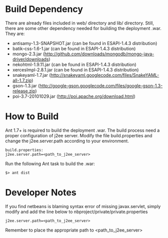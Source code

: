 # Build Dependency #

There are already files included in web/ directory and lib/ directory.
Still, there are some other dependency needed for building the deployment .war. They are: 

- antisamy-1.3-SNAPSHOT.jar (can be found in ESAPI-1.4.3 distribution)
- batik-css-1.6-1.jar (can be found in ESAPI-1.4.3 distribution)
- mongo-2.3.jar (http://github.com/downloads/mongodb/mongo-java-driver/downloads)
- nekohtml-1.9.11.jar (can be found in ESAPI-1.4.3 distribution)
- xercesImpl-2.8.1.jar (can be found in ESAPI-1.4.3 distribution)
- snakeyaml-1.7.jar (http://snakeyaml.googlecode.com/files/SnakeYAML-all-1.7.zip)
- gson-1.3.jar (http://google-gson.googlecode.com/files/google-gson-1.3-release.zip)
- poi-3.7-20101029.jar (http://poi.apache.org/download.html)

# How to Build #

Ant 1.7+ is required to build the deployment .war. The build process need a proper configuration of j2ee server. Modify the file build.properties and change the j2ee.server.path according to your environment.

    build.properties:
    j2ee.server.path=<path_to_j2ee_server>

Run the following Ant task to build the .war:

    $> ant dist

# Developer Notes #

If you find netbeans is blaming syntax error of missing javax.servlet, simply modify and add the line below to nbproject/private/private.properties

    j2ee.server.path=<path_to_j2ee_server>

Remember to place the appropriate path to <path_to_j2ee_server>
